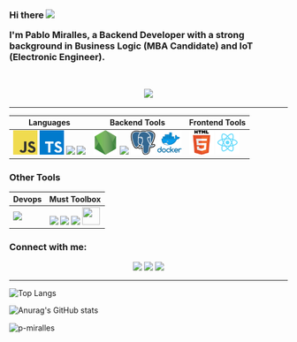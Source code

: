 <h3 align="left">
Hi there  <img src="https://media.giphy.com/media/hvRJCLFzcasrR4ia7z/giphy.gif" width="30">

I'm Pablo Miralles, a Backend Developer with a strong background in Business Logic (MBA Candidate) and IoT (Electronic Engineer). 
</h3>


<br />
<p align="center">
  <a href="https://github.com/DenverCoder1/readme-typing-svg"><img src="https://readme-typing-svg.herokuapp.com/?lines=Backend%20Dev%20trending%20to%20Fullstack;English%20|%20Spanish%20|%20German;Always%20learning%20new%20technologies&center=true&width=410&height=45"></a>
</p>

 ---

  **Languages** |**Backend Tools** | **Frontend Tools** |
--- | --- | --- |
 <img width="44px" src="https://raw.githubusercontent.com/github/explore/80688e429a7d4ef2fca1e82350fe8e3517d3494d/topics/javascript/javascript.png"/> <img width="44px" src="https://raw.githubusercontent.com/github/explore/80688e429a7d4ef2fca1e82350fe8e3517d3494d/topics/typescript/typescript.png"/> <img width="44px" src="https://upload.wikimedia.org/wikipedia/commons/thumb/1/18/ISO_C%2B%2B_Logo.svg/1200px-ISO_C%2B%2B_Logo.svg.png"/> <img width="28px" src="https://camo.githubusercontent.com/8298686e4e495b5c79524d370e7646b9385815078c53d44f1e9bc08a4c93a704/68747470733a2f2f63646e2e776f726c64766563746f726c6f676f2e636f6d2f6c6f676f732f6a6176612d342e737667"/>| <img width="44px" src="https://raw.githubusercontent.com/github/explore/80688e429a7d4ef2fca1e82350fe8e3517d3494d/topics/nodejs/nodejs.png" /> <img width="44px" src="https://d33wubrfki0l68.cloudfront.net/e937e774cbbe23635999615ad5d7732decad182a/26072/logo-small.ede75a6b.svg" /> <img width="44px" src="https://raw.githubusercontent.com/github/explore/80688e429a7d4ef2fca1e82350fe8e3517d3494d/topics/postgresql/postgresql.png" /> <img width="44px" src="https://raw.githubusercontent.com/github/explore/80688e429a7d4ef2fca1e82350fe8e3517d3494d/topics/docker/docker.png" />| <img width="44px" src="https://raw.githubusercontent.com/github/explore/80688e429a7d4ef2fca1e82350fe8e3517d3494d/topics/html/html.png" /> <img width="44px" src="https://raw.githubusercontent.com/github/explore/80688e429a7d4ef2fca1e82350fe8e3517d3494d/topics/react/react.png" />|

### Other Tools 
**Devops** |**Must Toolbox** |
--- | --- |
<img width="44px" src="https://upload.wikimedia.org/wikipedia/commons/thumb/9/93/Amazon_Web_Services_Logo.svg/245px-Amazon_Web_Services_Logo.svg.png" /> | <img width="44px" src="https://confluence.excentia.es/download/attachments/20025142/JIRADOC?version=3&modificationDate=1526475437000&api=v2" /> <img width="44px" src="https://encrypted-tbn0.gstatic.com/images?q=tbn:ANd9GcSF-H94CHAYN80eT1OJmFBmHOxOT1RCkAxTYcocEEsnLI1nMnVPwK-GZfgmj-44uUhBMURafqESFBk&usqp=CAU"/> <img width="44px" src="https://img.icons8.com/color/452/gitlab.png" /> <img height="32" width="32" src="https://cdn.jsdelivr.net/npm/simple-icons@v5/icons/postman.svg" />                         
 

### Connect with me:
<p align="center">
<a target="_blank" href="https://www.linkedin.com/in/pablo-miralles/"><img src="https://img.shields.io/badge/-LinkedIn-0077B5?style=for-the-badge&logo=Linkedin&logoColor=white"></img></a> <a target="_blank" href="mailto:pablojosemiralles@gmail.com"><img src="https://img.shields.io/badge/-Gmail-D14836?style=for-the-badge&logo=Gmail&logoColor=white"></img></a> <a target="_blank" href="https://bit.ly/CV-Miralles-Pablo"><img src="http://dondehaytrabajo.com/wp-content/uploads/2013/01/logoCV.jpg"></img height="32" width="64"></a>
</p>

---

![Top Langs](https://github-readme-stats.vercel.app/api/top-langs/?username=p-miralles&count_private=true)

![Anurag's GitHub stats](https://github-readme-stats.vercel.app/api?username=p-miralles&show_icons=true&count_private=true)


<!--
**p-miralles/p-miralles** is a ✨ _special_ ✨ repository because its `README.md` (this file) appears on your GitHub profile.

Here are some ideas to get you started:

- 🔭 I’m currently working on ...
- 🌱 I’m currently learning ...
- 👯 I’m looking to collaborate on ...
- 🤔 I’m looking for help with ...
- 💬 Ask me about ...
- 📫 How to reach me: ...
- 😄 Pronouns: ...
- ⚡ Fun fact: ...
-->

[linkedin]:http://linkedin.com/pablo-miralles


[postgres]: https://raw.githubusercontent.com/github/explore/80688e429a7d4ef2fca1e82350fe8e3517d3494d/topics/postgresql/postgresql.png
[nodejs]: https://raw.githubusercontent.com/github/explore/80688e429a7d4ef2fca1e82350fe8e3517d3494d/topics/nodejs/nodejs.png


<img align="center" src="https://komarev.com/ghpvc/?username=p-miralles" alt="p-miralles" />
